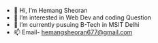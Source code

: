 - 👋 Hi, I’m Hemang Sheoran
- 👀 I’m interested in Web Dev and coding Question
- 🌱 I’m currently pusuing B-Tech  in MSIT Delhi
- 📫 Email- hemangsheoran677@gmail.com

<!---
hemangsheoran/hemangsheoran is a ✨ special ✨ repository because its `README.md` (this file) appears on your GitHub profile.
You can click the Preview link to take a look at your changes.
--->
